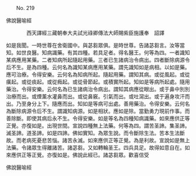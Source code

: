 ﻿　　No. 219

佛說醫喻經

　　　　西天譯經三藏朝奉大夫試光祿卿傳法大師賜紫臣施護奉　詔譯


如是我聞。一時世尊在舍衛國中。與苾芻眾俱。是時世尊。告諸苾芻言。汝等當知。如世良醫。知病識藥。有其四種。若具足者。得名醫王。何等為四。一者識知某病應用某藥。二者知病所起隨起用藥。三者已生諸病治令病出。四者斷除病源令后不生。是為四種。云何名為識知某病應用某藥。謂先識知如是病相。以如是藥。應可治療。令得安樂。云何名為知病所起。隨起用藥。謂知其病。或從風起。或從癀起。或從痰起。或從癊起。或從骨節起。或積實所起。知如是等病所起處。隨用藥治。令得安樂。云何名為已生諸病治令病出。謂知其病應從眼出。或于鼻中別別治療而出。或煙薰水灌鼻而出。或從鼻竅。引氣而出。或吐瀉出。或于遍身攻汗而出。乃至身分上下。隨應而出。知如是等病可出處。善用藥治。令得安樂。云何名為斷除病源令后不生。謂識知病源。如是相狀。應如是除。當勤勇力現前作事。而善除斷。即使其病后永不生。令得安樂。如是等名為四種知病識藥。如來應供正等正覺。亦復如是。出現世間。宣說四種無上法藥。何等為四。謂苦圣諦。集圣諦。滅圣諦。道圣諦。如是四諦。佛如實知。為眾生說。而令斷除生法。苦本生法斷故。而老病死憂悲苦惱。諸苦永滅。如來應供正等正覺。為是利故。宣說如是無上法藥。令諸眾生得離諸苦。諸苾芻。又如轉輪圣王。四兵具足。故得如意自在。如來應供正等正覺。亦復如是。佛說此經已。諸苾芻眾。歡喜信受

佛說醫喻經
